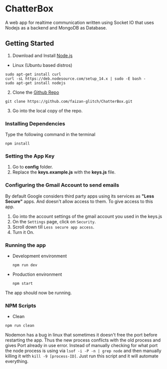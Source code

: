 # ChatterBox
A web app for realtime communication written using Socket IO that uses Nodejs as a backend and MongoDB as Database.
## Getting Started
1. Download and Install [Node.js](https://nodejs.org/en/download/)
  * Linux (Ubuntu based distros)
  ```console
  sudo apt-get install curl
  curl -sL https://deb.nodesource.com/setup_14.x | sudo -E bash -
  sudo apt-get install nodejs
  ```
2. Clone the [Github Repo](https://github.com/faizan-glitch/ChatterBox.git)
  ```properties
  git clone https://github.com/faizan-glitch/ChatterBox.git
  ```
3. Go into the local copy of the repo.
### Installing Dependencies
Type the following command in the terminal
 ```properties
 npm install
 ```
### Setting the App Key
1. Go to **config** folder.
2. Replace the **keys.example.js** with the **keys.js** file. 
### Configuring the Gmail Account to send emails
By default Google considers third party apps using its services as **"Less Secure"** apps. And doesn't allow access to them. 
To give access to this app.
1. Go into the account settings of the gmail account you used in the keys.js
2. On the `Settings` page, click on `Security`.
3. Scroll down till `Less secure app access`.
4. Turn it On.
### Running the app
  * Development environment
    ```properties
    npm run dev
    ```
  * Production environment
    ```properties
    npm start
    ```
The app should now be running.

### NPM Scripts
  * Clean
  ```properties
  npm run clean
  ```
  Nodemon has a bug in linux that sometimes it doesn't free the port before restarting the app. Thus the new process conflicts with the old process and gives Port already in use error. Instead of manually checking for what port the node process is using via `lsof -i -P -n | grep node` and then manually killing it with `kill -9 [process-ID]`. Just run this script and it will automate everything.   
